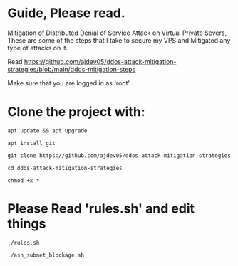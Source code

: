 # Guide, Please read.
Mitigation of Distributed Denial of Service Attack on Virtual Private Severs, These are some of the steps that I take to secure my VPS and Mitigated any type of attacks on it.

Read https://github.com/ajdev05/ddos-attack-mitigation-strategies/blob/main/ddos-mitigation-steps

Make sure that you are logged in as 'root' 

# Clone the project with:

```
apt update && apt upgrade

apt install git

git clone https://github.com/ajdev05/ddos-attack-mitigation-strategies

cd ddos-attack-mitigation-strategies

chmod +x *
```

# Please Read 'rules.sh' and edit things

```
./rules.sh
```
```
./asn_subnet_blockage.sh
```
